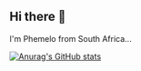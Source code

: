## Hi there 👋

I'm Phemelo from South Africa...

[![Anurag's GitHub stats](https://github-readme-stats.vercel.app/api?username=phemelosteve)](https://github.com/anuraghazra/github-readme-stats )
